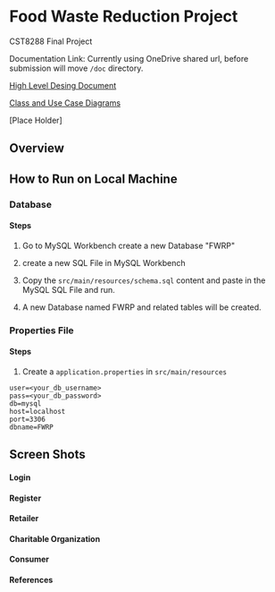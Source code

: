 # Food Waste Reduction Project
CST8288 Final Project

Documentation Link: Currently using OneDrive shared url, before submission will move `/doc` directory.

[High Level Desing Document](https://algonquinlivecom-my.sharepoint.com/:w:/g/personal/ko000029_algonquinlive_com/EVQ5xfhUNaFMoQyKD7muIwgBi2QLg9I28wtfvWoJ-joTlA?e=waj8BG)

[Class and Use Case Diagrams](https://algonquinlivecom-my.sharepoint.com/:u:/g/personal/ko000029_algonquinlive_com/EahOpQ2eXohHia3-2ofUVjMBMZLIqCfcU0Vd_6Zv1ZkM4w?e=8krcue)

[Place Holder]
## Overview
## How to Run on Local Machine
### Database

#### Steps

1. Go to MySQL Workbench create a new Database "FWRP"

2. create a new SQL File in MySQL Workbench

3. Copy the `src/main/resources/schema.sql` content and paste in the MySQL SQL File and run.

4. A new Database named FWRP and related tables will be created.


### Properties File

#### Steps
1. Create a `application.properties` in `src/main/resources`

```properties
user=<your_db_username>
pass=<your_db_password>
db=mysql
host=localhost
port=3306
dbname=FWRP
```
## Screen Shots
#### Login
#### Register
#### Retailer
#### Charitable Organization
#### Consumer

#### References